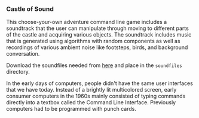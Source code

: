 ### Castle of Sound

This choose-your-own adventure command line game includes a soundtrack that the user can manipulate through moving to different parts of the castle and acquiring various objects. The soundtrack includes music that is generated using algorithms with random components as well as recordings of various ambient noise like footsteps, birds, and background conversation.

Download the soundfiles needed from [here](https://drive.google.com/drive/folders/1GT2uNe9idCnJlRWD0WYllIviSZOjfrqh?usp=sharing) and place in the `soundfiles` directory.

In the early days of computers, people didn't have the same user interfaces that we have today. Instead of a brightly lit multicolored screen, early consumer computers in the 1960s mainly consisted of typing commands directly into a textbox called the Command Line Interface. Previously computers had to be programmed with punch cards. 


